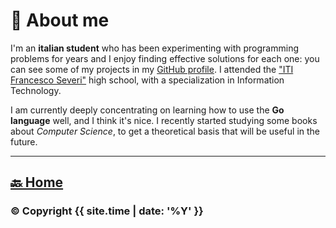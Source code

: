 # 📝 About me
I'm an **italian student** who has been experimenting with programming problems for years
and I enjoy finding effective solutions for each one: you can see some of my projects in my [GitHub profile](https://github.com/ErikPelli).
I attended the ["ITI Francesco Severi"](https://itiseveripadova.edu.it) high school, with a specialization in Information Technology.

I am currently deeply concentrating on learning how to use the **Go language** well, and I think it's nice.
I recently started studying some books about _Computer Science_, to get a theoretical basis that will be useful in the future.

---

## [🔙 Home](/)

### © Copyright {{ site.time | date: '%Y' }}

